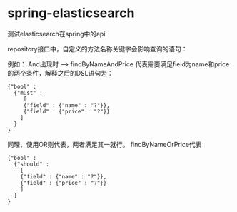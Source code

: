 # spring-elasticsearch
测试elasticsearch在spring中的api

repository接口中，自定义的方法名称关键字会影响查询的语句：
  
例如：  And出现时 -->  findByNameAndPrice   代表需要满足field为name和price的两个条件，解释之后的DSL语句为：

    {"bool" : 
      {"must" :
         [ 
         {"field" : {"name" : "?"}},
         {"field" : {"price" : "?"}} 
        ]
      }
    }

同理，使用OR则代表，两者满足其一就行。 findByNameOrPrice代表

    {"bool" : 
      {"should" : 
        [ 
        {"field" : {"name" : "?"}}, 
        {"field" : {"price" : "?"}} 
        ]
      }
    }




